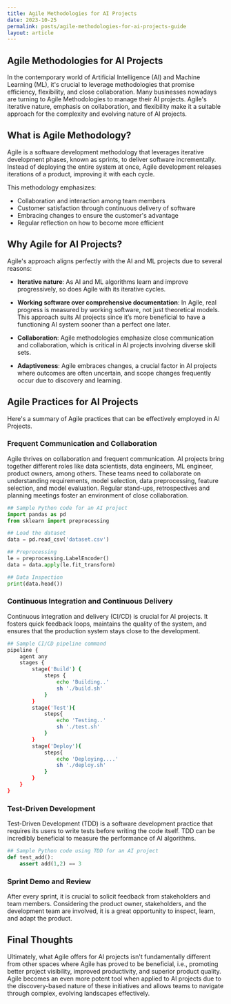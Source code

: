 ```yaml
---
title: Agile Methodologies for AI Projects
date: 2023-10-25
permalink: posts/agile-methodologies-for-ai-projects-guide
layout: article
---
```


## Agile Methodologies for AI Projects

In the contemporary world of Artificial Intelligence (AI) and Machine Learning (ML), it's crucial to leverage methodologies that promise efficiency, flexibility, and close collaboration. Many businesses nowadays are turning to Agile Methodologies to manage their AI projects. Agile's iterative nature, emphasis on collaboration, and flexibility make it a suitable approach for the complexity and evolving nature of AI projects.

## What is Agile Methodology?

Agile is a software development methodology that leverages iterative development phases, known as sprints, to deliver software incrementally. Instead of deploying the entire system at once, Agile development releases iterations of a product, improving it with each cycle.

This methodology emphasizes:

- Collaboration and interaction among team members
- Customer satisfaction through continuous delivery of software
- Embracing changes to ensure the customer's advantage
- Regular reflection on how to become more efficient

## Why Agile for AI Projects?

Agile's approach aligns perfectly with the AI and ML projects due to several reasons:

- **Iterative nature**: As AI and ML algorithms learn and improve progressively, so does Agile with its iterative cycles.

- **Working software over comprehensive documentation**: In Agile, real progress is measured by working software, not just theoretical models. This approach suits AI projects since it’s more beneficial to have a functioning AI system sooner than a perfect one later.

- **Collaboration**: Agile methodologies emphasize close communication and collaboration, which is critical in AI projects involving diverse skill sets.

- **Adaptiveness**: Agile embraces changes, a crucial factor in AI projects where outcomes are often uncertain, and scope changes frequently occur due to discovery and learning.

## Agile Practices for AI Projects

Here's a summary of Agile practices that can be effectively employed in AI Projects.

### Frequent Communication and Collaboration

Agile thrives on collaboration and frequent communication. AI projects bring together different roles like data scientists, data engineers, ML engineer, product owners, among others. These teams need to collaborate on understanding requirements, model selection, data preprocessing, feature selection, and model evaluation. Regular stand-ups, retrospectives and planning meetings foster an environment of close collaboration.

```python
## Sample Python code for an AI project
import pandas as pd
from sklearn import preprocessing

## Load the dataset
data = pd.read_csv('dataset.csv')

## Preprocessing
le = preprocessing.LabelEncoder()
data = data.apply(le.fit_transform)

## Data Inspection
print(data.head())
```

### Continuous Integration and Continuous Delivery

Continuous integration and delivery (CI/CD) is crucial for AI projects. It fosters quick feedback loops, maintains the quality of the system, and ensures that the production system stays close to the development.

```bash
## Sample CI/CD pipeline command
pipeline {
    agent any
    stages {
        stage('Build') {
            steps {
                echo 'Building..'
                sh './build.sh'
            }
        }
        stage('Test'){
            steps{
                echo 'Testing..'
                sh './test.sh'
            }
        }
        stage('Deploy'){
            steps{
                echo 'Deploying....'
                sh './deploy.sh'
            }
        }
    }
}
```

### Test-Driven Development

Test-Driven Development (TDD) is a software development practice that requires its users to write tests before writing the code itself. TDD can be incredibly beneficial to measure the performance of AI algorithms.

```python
## Sample Python code using TDD for an AI project
def test_add():
    assert add(1,2) == 3
```

### Sprint Demo and Review

After every sprint, it is crucial to solicit feedback from stakeholders and team members. Considering the product owner, stakeholders, and the development team are involved, it is a great opportunity to inspect, learn, and adapt the product.

## Final Thoughts

Ultimately, what Agile offers for AI projects isn't fundamentally different from other spaces where Agile has proved to be beneficial, i.e., promoting better project visibility, improved productivity, and superior product quality. Agile becomes an even more potent tool when applied to AI projects due to the discovery-based nature of these initiatives and allows teams to navigate through complex, evolving landscapes effectively.
